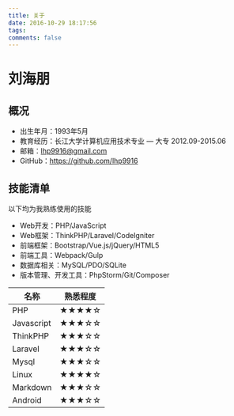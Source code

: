 ```yaml
---
title: 关于
date: 2016-10-29 18:17:56
tags:
comments: false
---
```

# 刘海朋

## 概况
* 出生年月：1993年5月
* 教育经历：长江大学计算机应用技术专业 — 大专 2012.09-2015.06
* 邮箱：lhp9916@gmail.com
* GitHub：https://github.com/lhp9916

## 技能清单

以下均为我熟练使用的技能

- Web开发：PHP/JavaScript
- Web框架：ThinkPHP/Laravel/CodeIgniter
- 前端框架：Bootstrap/Vue.js/jQuery/HTML5
- 前端工具：Webpack/Gulp
- 数据库相关：MySQL/PDO/SQLite
- 版本管理、开发工具：PhpStorm/Git/Composer

名称 | 熟悉程度
---|---
PHP | ★★★★☆
Javascript | ★★★☆☆
ThinkPHP | ★★★☆☆
Laravel | ★★★☆☆
Mysql | ★★★☆☆
Linux | ★★★★☆
Markdown | ★★★☆☆
Android | ★★★☆☆
